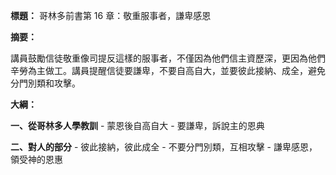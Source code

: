 **標題：** 哥林多前書第 16 章：敬重服事者，謙卑感恩

**摘要：**

講員鼓勵信徒敬重像司提反這樣的服事者，不僅因為他們信主資歷深，更因為他們辛勞為主做工。講員提醒信徒要謙卑，不要自高自大，並要彼此接納、成全，避免分門別類和攻擊。

**大綱：**

**一、從哥林多人學教訓**
    - 蒙恩後自高自大
    - 要謙卑，訴說主的恩典

**二、對人的部分**
    - 彼此接納，彼此成全
    - 不要分門別類，互相攻擊
    - 謙卑感恩，領受神的恩惠